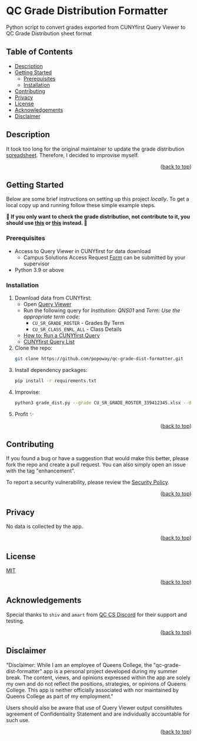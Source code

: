 <a name="readme-top"></a>

# QC Grade Distribution Formatter

Python script to convert grades exported from CUNYfirst Query Viewer to QC Grade Distribution sheet format

## Table of Contents
<a name="readme-toc"></a>
- [Description](#description)
- [Getting Started](#getting-started)
  - [Prerequisites](#prerequisites)
  - [Installation](#installation)
- [Contributing](#contributing)
- [Privacy](#privacy)
- [License](#license)
- [Acknowledgements](#acknowledgements)
- [Disclaimer](#disclaimer)

## Description

It took too long for the original maintainer to update the grade distribution [spreadsheet](https://docs.google.com/spreadsheets/d/1mS6khEB6m8cPNenNvY9Tg6bJ6YkmcvCI/edit?gid=1942445276#gid=1942445276). Therefore, I decided to improvise myself.

<p align="right">(<a href="#readme-top">back to top</a>)</p>

## Getting Started

Below are some brief instructions on setting up this project *locally*. To get a local copy up and running follow these simple example steps.

**🛑 If you only want to check the grade distribution, not contribute to it, you should use [this](https://docs.google.com/spreadsheets/d/1mS6khEB6m8cPNenNvY9Tg6bJ6YkmcvCI/edit?gid=1942445276#gid=1942445276) or [this](https://qc-prof-stat.web.app/) instead. 🛑**

### Prerequisites

* Access to Query Viewer in CUNYfirst for data download
    - Campus Solutions Access Request [Form](https://www.cuny.edu/about/administration/offices/cis/information-security/cunyfirst-peoplesoft-security/) can be submitted by your supervisor
* Python 3.9 or above

### Installation

1. Download data from CUNYfirst:
    - Open [Query Viewer](https://home.cunyfirst.cuny.edu/)
    - Run the following query for _Institution: QNS01_ and _Term: Use the appropriate term code_:
        - `CU_SR_GRADE_ROSTER` - Grades By Term
        - `CU_SR_CLASS_ENRL_ALL` - Class Details
    - [How to: Run a CUNYfirst Query](https://employees.brooklyn.edu/base/how-to-run-a-cunyfirst-query/)
    - [CUNYfirst Query List](https://www.cs.qc.cuny.edu/CUNYfirst/QCCV_queries.pdf)
2. Clone the repo:
   ```sh
   git clone https://github.com/popoway/qc-grade-dist-formatter.git
   ```
3. Install dependency packages:
   ```sh
   pip install -r requirements.txt
   ```
4. Improvise:
   ```sh
   python3 grade_dist.py --grade CU_SR_GRADE_ROSTER_339412345.xlsx --details CU_SR_CLASS_ENRL_ALL_126512345.xlsx --term SP24
   ```
4. Profit ✨

<p align="right">(<a href="#readme-top">back to top</a>)</p>

## Contributing

If you found a bug or have a suggestion that would make this better, please fork the repo and create a pull request. You can also simply open an issue with the tag "enhancement".  

To report a security vulnerability, please review the [Security Policy](https://github.com/popoway/qc-grade-dist-formatter/blob/main/SECURITY.md).

<p align="right">(<a href="#readme-top">back to top</a>)</p>

## Privacy

No data is collected by the app.

<p align="right">(<a href="#readme-top">back to top</a>)</p>

## License

[MIT](https://popoway.mit-license.org/)

<p align="right">(<a href="#readme-top">back to top</a>)</p>

## Acknowledgements

Special thanks to `shiv` and `amart` from [QC CS Discord](https://discord.gg/b4kfsBkDnP) for their support and testing.

<p align="right">(<a href="#readme-top">back to top</a>)</p>

## Disclaimer

"Disclaimer: While I am an employee of Queens College, the "qc-grade-dist-formatter" app is a personal project developed during my summer break. The content, views, and opinions expressed within the app are solely my own and do not reflect the positions, strategies, or opinions of Queens College. This app is neither officially associated with nor maintained by Queens College as part of my employment."

Users should also be aware that use of Query Viewer output consititutes agreement of Confidentiality Statement and are individually accountable for such use.

<p align="right">(<a href="#readme-top">back to top</a>)</p>

